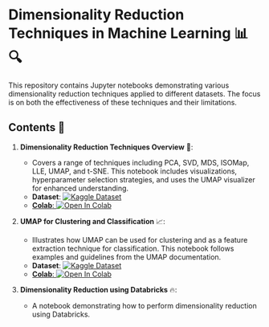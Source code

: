 # Dimensionality Reduction Techniques in Machine Learning 📊🔍

This repository contains Jupyter notebooks demonstrating various dimensionality reduction techniques applied to different datasets. The focus is on both the effectiveness of these techniques and their limitations.

## Contents 📁

1. **Dimensionality Reduction Techniques Overview** 🌟:
   - Covers a range of techniques including PCA, SVD, MDS, ISOMap, LLE, UMAP, and t-SNE. This notebook includes visualizations, hyperparameter selection strategies, and uses the UMAP visualizer for enhanced understanding.
   - **Dataset**: <a target="_blank" href="https://www.kaggle.com/datasets/youssefaboelwafa/hotel-booking-cancellation-prediction"><img src="https://img.shields.io/badge/Kaggle-20BEFF?style=for-the-badge&logo=Kaggle&logoColor=white" alt="Kaggle Dataset">
   - **Colab**: [![Open In Colab](https://colab.research.google.com/assets/colab-badge.svg)](https://colab.research.google.com/github/Aagam0812/DataMining/blob/main/Assignment11/Dimensionality_reduction_1.ipynb)
  
2. **UMAP for Clustering and Classification** 📈:
   - Illustrates how UMAP can be used for clustering and as a feature extraction technique for classification. This notebook follows examples and guidelines from the UMAP documentation.
   - **Dataset**: <a target="_blank" href="https://www.kaggle.com/datasets/piyushborhade/salary-of-data-scientists"><img src="https://img.shields.io/badge/Kaggle-20BEFF?style=for-the-badge&logo=Kaggle&logoColor=white" alt="Kaggle Dataset">
   - **Colab**: [![Open In Colab](https://colab.research.google.com/assets/colab-badge.svg)](https://colab.research.google.com/github/Aagam0812/DataMining/blob/main/Assignment11/Dimensionality_reduction_2.ipynb)

3. **Dimensionality Reduction using Databricks** 🔥:
   - A notebook demonstrating how to perform dimensionality reduction using Databricks.


